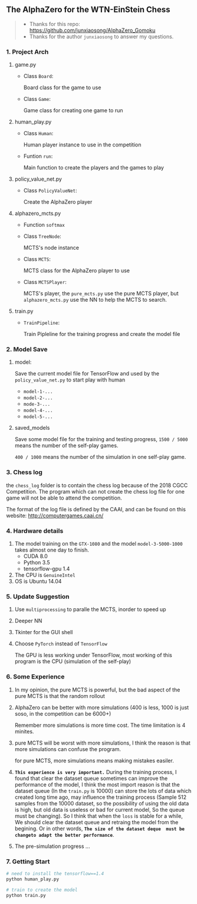 ## The AlphaZero for the WTN-EinStein Chess

>* Thanks for this repo: https://github.com/junxiaosong/AlphaZero_Gomoku
>* Thanks for the author `junxiaosong` to answer my questions. 

### 1. Project Arch
1. game.py
    * Class `Board`: 

      Board class for the game to use

    * Class `Game`: 

      Game class for creating one game to run 
2. human_play.py
    * Class `Human`: 

      Human player instance to use in the competition

    * Funtion `run`: 

      Main function to create the players and the games to play
3. policy_value_net.py
    * Class `PolicyValueNet`: 

      Create the AlphaZero player
4. alphazero_mcts.py
    * Function `softmax`

    * Class `TreeNode`: 

      MCTS's node instance

    * Class `MCTS`: 

      MCTS class for the AlphaZero player to use

    * Class `MCTSPlayer`: 

      MCTS's player, the `pure_mcts.py`  use the pure MCTS player, but `alphazero_mcts.py` use the NN to help the MCTS to search.
5. train.py
    * `TrainPipeline`: 

      Train Pipleline for the training progress and create the model file

### 2. Model Save

1. model: 

   Save the current model file for TensorFlow and used by the `policy_value_net.py` to start play with human

   * `model-1-...`
   * `model-2-...`
   * `mode-3-...`
   * `model-4-...`
   * `model-5-...`

2. saved_models

   Save some model file for the training and testing progress, `1500 / 5000` means the number of the self-play games.

   `400 / 1000` means the number of the simulation in one self-play game. 

### 3. Chess log

the  `chess_log` folder is to contain the chess log because of the 2018 CGCC Competition. The program which can not create the chess log file for one game will not be able to attend the competition.

The format of the log file is defined by the CAAI, and can be found on this website: http://computergames.caai.cn/

### 4. Hardware details

1. The model training on the `GTX-1080` and the model `model-3-5000-1000` takes almost one day to finish.
   * CUDA 8.0
   * Python 3.5
   * tensorflow-gpu 1.4 
2. The CPU is `GenuineIntel`
3. OS is Ubuntu 14.04

### 5. Update Suggestion

1. Use  `multiprocessing` to paralle the MCTS, inorder to speed up

2. Deeper NN

3. Tkinter for the GUI shell

4. Choose `PyTorch` instead of `TensorFlow`

   The GPU is less working under TensorFlow, most working of this program is the CPU (simulation of the self-play)

### 6. Some Experience

1. In my opinion, the pure MCTS is powerful, but the bad aspect of the pure MCTS is that the random rollout

2. AlphaZero can be better with more simulations (400 is less, 1000 is just soso, in the competition can be 6000+)

   Remember more simulations is more time cost. The time limitation is 4 minites.

3. pure MCTS will be worst with more simulations, I think the reason is that more simulations can confuse the program.

   for pure MCTS, more simulations means making mistakes easiler.

4. **`This experience is very important.`** During the training process, I found that clear the dataset queue sometimes can improve the performance of the model, I think the most import reason is that the dataset queue (In the `train.py` is 10000) can store the lots of data which created long time ago, may influence the training process (Sample 512 samples from the 10000 dataset, so the possibility of using the old data is high, but old data is useless or bad for current model, So the queue must be changing). So I think that when the `loss` is stable for a while, We should clear the dataset queue and retraing the model from the begining. Or in other words, **`The size of the dataset deque  must be changeto adapt the better performance`**.

5. The pre-simulation progress ...

### 7. Getting Start

```python
# need to install the tensorflow==1.4
python human_play.py

# train to create the model
python train.py
```


